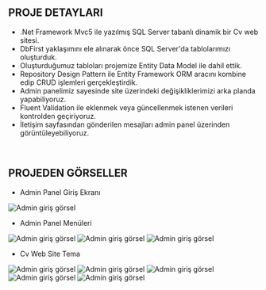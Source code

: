 <br/>

## PROJE DETAYLARI

* .Net Framework Mvc5 ile yazılmış SQL Server tabanlı dinamik bir Cv web sitesi.
* DbFirst yaklaşımını ele alınarak önce SQL Server'da tablolarımızı oluşturduk.
* Oluşturduğumuz tabloları projemize Entity Data Model ile dahil ettik.
* Repository Design Pattern ile Entity Framework ORM aracını kombine edip CRUD işlemleri gerçekleştirdik.
* Admin panelimiz sayesinde site üzerindeki değişikliklerimizi arka planda yapabiliyoruz.
* Fluent Validation ile eklenmek veya güncellenmek istenen verileri kontrolden geçiriyoruz.
* İletişim sayfasından gönderilen mesajları admin panel üzerinden görüntüleyebiliyoruz.

<br/>

## PROJEDEN GÖRSELLER
* Admin Panel Giriş Ekranı

![Admin giriş görsel](https://github.com/yusuferturkk/MvcCvProject/blob/master/MvcCv/Templates/AdminLTE-3.0.4/images/image-11.jpg)

* Admin Panel Menüleri 

![Admin giriş görsel](https://github.com/yusuferturkk/MvcCvProject/blob/master/MvcCv/Templates/AdminLTE-3.0.4/images/image-12.jpg)
![Admin giriş görsel](https://github.com/yusuferturkk/MvcCvProject/blob/master/MvcCv/Templates/AdminLTE-3.0.4/images/image-13.jpg)
![Admin giriş görsel](https://github.com/yusuferturkk/MvcCvProject/blob/master/MvcCv/Templates/AdminLTE-3.0.4/images/image-14.jpg)

* Cv Web Site Tema

![Admin giriş görsel](https://github.com/yusuferturkk/MvcCvProject/blob/master/MvcCv/Templates/AdminLTE-3.0.4/images/image-15.jpg)
![Admin giriş görsel](https://github.com/yusuferturkk/MvcCvProject/blob/master/MvcCv/Templates/AdminLTE-3.0.4/images/image-16.jpg)
![Admin giriş görsel](https://github.com/yusuferturkk/MvcCvProject/blob/master/MvcCv/Templates/AdminLTE-3.0.4/images/image-17.jpg)
![Admin giriş görsel](https://github.com/yusuferturkk/MvcCvProject/blob/master/MvcCv/Templates/AdminLTE-3.0.4/images/image-18.jpg)
![Admin giriş görsel](https://github.com/yusuferturkk/MvcCvProject/blob/master/MvcCv/Templates/AdminLTE-3.0.4/images/image-19.jpg)
